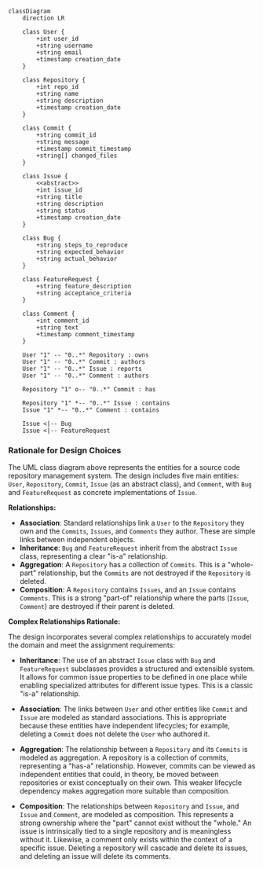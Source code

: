 ```mermaid
classDiagram
    direction LR

    class User {
        +int user_id
        +string username
        +string email
        +timestamp creation_date
    }

    class Repository {
        +int repo_id
        +string name
        +string description
        +timestamp creation_date
    }

    class Commit {
        +string commit_id
        +string message
        +timestamp commit_timestamp
        +string[] changed_files
    }

    class Issue {
        <<abstract>>
        +int issue_id
        +string title
        +string description
        +string status
        +timestamp creation_date
    }

    class Bug {
        +string steps_to_reproduce
        +string expected_behavior
        +string actual_behavior
    }

    class FeatureRequest {
        +string feature_description
        +string acceptance_criteria
    }

    class Comment {
        +int comment_id
        +string text
        +timestamp comment_timestamp
    }

    User "1" -- "0..*" Repository : owns
    User "1" -- "0..*" Commit : authors
    User "1" -- "0..*" Issue : reports
    User "1" -- "0..*" Comment : authors

    Repository "1" o-- "0..*" Commit : has

    Repository "1" *-- "0..*" Issue : contains
    Issue "1" *-- "0..*" Comment : contains

    Issue <|-- Bug
    Issue <|-- FeatureRequest
```

### **Rationale for Design Choices**

The UML class diagram above represents the entities for a source code repository management system. The design includes five main entities: `User`, `Repository`, `Commit`, `Issue` (as an abstract class), and `Comment`, with `Bug` and `FeatureRequest` as concrete implementations of `Issue`.

**Relationships:**

- **Association**: Standard relationships link a `User` to the `Repository` they own and the `Commits`, `Issues`, and `Comments` they author. These are simple links between independent objects.
- **Inheritance**: `Bug` and `FeatureRequest` inherit from the abstract `Issue` class, representing a clear "is-a" relationship.
- **Aggregation**: A `Repository` has a collection of `Commits`. This is a "whole-part" relationship, but the `Commits` are not destroyed if the `Repository` is deleted.
- **Composition**: A `Repository` contains `Issues`, and an `Issue` contains `Comments`. This is a strong "part-of" relationship where the parts (`Issue`, `Comment`) are destroyed if their parent is deleted.

**Complex Relationships Rationale:**

The design incorporates several complex relationships to accurately model the domain and meet the assignment requirements:

- **Inheritance**: The use of an abstract `Issue` class with `Bug` and `FeatureRequest` subclasses provides a structured and extensible system. It allows for common issue properties to be defined in one place while enabling specialized attributes for different issue types. This is a classic "is-a" relationship.

- **Association**: The links between `User` and other entities like `Commit` and `Issue` are modeled as standard associations. This is appropriate because these entities have independent lifecycles; for example, deleting a `Commit` does not delete the `User` who authored it.

- **Aggregation**: The relationship between a `Repository` and its `Commits` is modeled as aggregation. A repository is a collection of commits, representing a "has-a" relationship. However, commits can be viewed as independent entities that could, in theory, be moved between repositories or exist conceptually on their own. This weaker lifecycle dependency makes aggregation more suitable than composition.

- **Composition**: The relationships between `Repository` and `Issue`, and `Issue` and `Comment`, are modeled as composition. This represents a strong ownership where the "part" cannot exist without the "whole." An issue is intrinsically tied to a single repository and is meaningless without it. Likewise, a comment only exists within the context of a specific issue. Deleting a repository will cascade and delete its issues, and deleting an issue will delete its comments.

